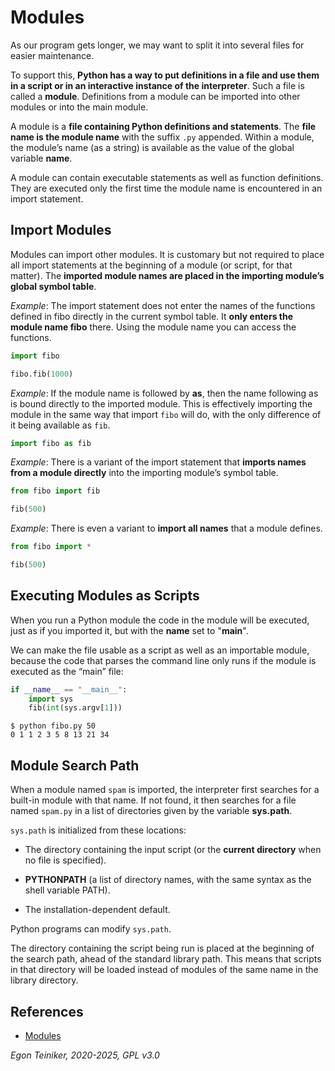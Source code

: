 # Modules

As our program gets longer, we may want to split it into several files 
for easier maintenance.

To support this, **Python has a way to put definitions in a file and use 
them in a script or in an interactive instance of the interpreter**. 
Such a file is called a **module**. Definitions from a module can be 
imported into other modules or into the main module.

A module is a **file containing Python definitions and statements**.
The **file name is the module name** with the suffix `.py` appended.
Within a module, the module’s name (as a string) is available as the 
value of the global variable __name__. 

A module can contain executable statements as well as function definitions.
They are executed only the first time the module name is encountered in 
an import statement.


## Import Modules

Modules can import other modules.
It is customary but not required to place all import statements at the 
beginning of a module (or script, for that matter). 
The **imported module names are placed in the importing module’s global 
symbol table**.

_Example_: The import statement does not enter the names of the functions 
defined in fibo directly in the current symbol table. It **only enters the 
module name fibo** there. Using the module name you can access the functions.
```Python
import fibo

fibo.fib(1000)
```

_Example_: If the module name is followed by **as**, then the name following 
as is bound directly to the imported module.
This is effectively importing the module in the same way that import `fibo` 
will do, with the only difference of it being available as `fib`.
```Python
import fibo as fib
```

_Example_: There is a variant of the import statement that **imports names 
from a module directly** into the importing module’s symbol table.
```Python
from fibo import fib

fib(500)
```

_Example_: There is even a variant to **import all names** that 
a module defines.
```Python
from fibo import *

fib(500)
```

## Executing Modules as Scripts

When you run a Python module the code in the module will be executed, 
just as if you imported it, but with the __name__ set to "__main__".

We can make the file usable as a script as well as an importable module, 
because the code that parses the command line only runs if the module 
is executed as the “main” file:

```Python
if __name__ == "__main__":
    import sys
    fib(int(sys.argv[1]))
```
```
$ python fibo.py 50
0 1 1 2 3 5 8 13 21 34    
```

## Module Search Path
When a module named `spam` is imported, the interpreter first searches for 
a built-in module with that name. If not found, it then searches for a file 
named `spam.py` in a list of directories given by the variable **sys.path**. 

`sys.path` is initialized from these locations:

* The directory containing the input script (or the **current directory** 
    when no file is specified).

* **PYTHONPATH** (a list of directory names, with the same syntax as the 
    shell variable PATH).

* The installation-dependent default.

Python programs can modify `sys.path`.

The directory containing the script being run is placed at the beginning 
of the search path, ahead of the standard library path. 
This means that scripts in that directory will be loaded instead of modules 
of the same name in the library directory. 

## References
* [Modules](https://docs.python.org/3/tutorial/modules.html)

*Egon Teiniker, 2020-2025, GPL v3.0*
